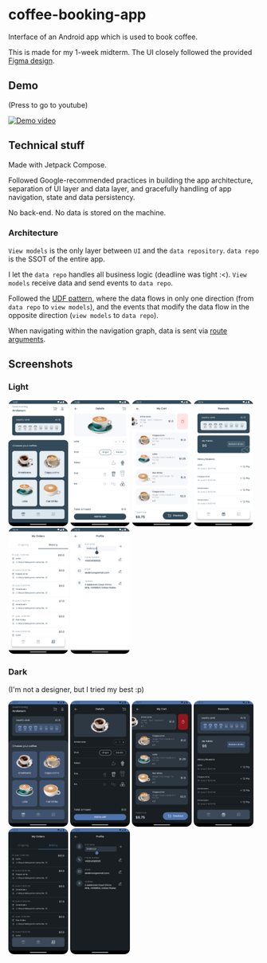 # coffee-booking-app

Interface of an Android app which is used to book coffee.

This is made for my 1-week midterm. The UI closely followed the provided [Figma design](https://www.figma.com/file/DwWheBUCT8TKlhjdwMkDQ8/CS426?type=design&node-id=37-0&mode=design&t=NOuAESQZHkprNowk-0).

## Demo

(Press to go to youtube)

[![Demo video](https://img.youtube.com/vi/DZOCRP9_3LU/0.jpg)](https://www.youtube.com/watch?v=DZOCRP9_3LU)

## Technical stuff

Made with Jetpack Compose.

Followed Google-recommended practices in building the app architecture, separation of UI layer and data layer, and gracefully handling of app navigation, state and data persistency.

No back-end. No data is stored on the machine.

### Architecture

`View models` is the only layer between `UI` and the `data repository`. `data repo` is the SSOT of the entire app.

I let the `data repo` handles all business logic (deadline was tight :<). `View models` receive data and send events to `data repo`.

Followed the [UDF pattern](https://developer.android.com/topic/architecture#unidirectional-data-flow), where the data flows in only one direction (from `data repo` to `view models`), and the events that modify the data flow in the opposite direction (`view models` to `data repo`).

When navigating within the navigation graph, data is sent via [route arguments](https://developer.android.com/jetpack/compose/navigation#nav-with-args).

## Screenshots

### Light

<p float="left">
  <img src="/screenshots/light/home.png" width="120" />
  <img src="/screenshots/light/details.png" width="120" /> 
  <img src="/screenshots/light/cart.png" width="120" />
  <img src="/screenshots/light/rewards.png" width="120" />
  <img src="/screenshots/light/orders.png" width="120" />
  <img src="/screenshots/light/profile.png" width="120" />
</p>

### Dark

(I'm not a designer, but I tried my best :p)

<p float="left">
  <img src="/screenshots/dark/home.png" width="120" />
  <img src="/screenshots/dark/details.png" width="120" /> 
  <img src="/screenshots/dark/cart.png" width="120" />
  <img src="/screenshots/dark/rewards.png" width="120" />
  <img src="/screenshots/dark/orders.png" width="120" />
  <img src="/screenshots/dark/profile.png" width="120" />
</p>
